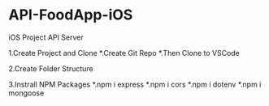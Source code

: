 # API-FoodApp-iOS
iOS Project API Server

1.Create Project and Clone
  *.Create Git Repo
  *.Then Clone to VSCode

2.Create Folder Structure

3.Instrall NPM Packages
  *.npm i express
  *.npm i cors
  *.npm i dotenv
  *.npm i mongoose
